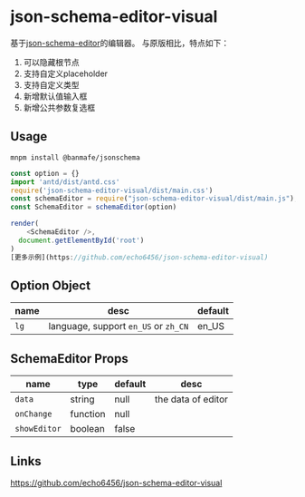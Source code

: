 # json-schema-editor-visual
基于[json-schema-editor](https://github.com/YMFE/json-schema-editor-visual)的编辑器。
与原版相比，特点如下：
1. 可以隐藏根节点
2. 支持自定义placeholder
3. 支持自定义类型
4. 新增默认值输入框
5. 新增公共参数复选框

## Usage
```
mnpm install @banmafe/jsonschema
```

```js
const option = {}
import 'antd/dist/antd.css'
require('json-schema-editor-visual/dist/main.css')
const schemaEditor = require("json-schema-editor-visual/dist/main.js");
const SchemaEditor = schemaEditor(option)

render(
    <SchemaEditor />,
  document.getElementById('root')
)
[更多示例](https://github.com/echo6456/json-schema-editor-visual)
```

## Option Object

| name | desc | default |
| ---- | ----------- | --------- |
| `lg` | language, support `en_US` or `zh_CN` | en_US 

## SchemaEditor Props

| name | type | default | desc
| ---- | ----------- | --------- | --------- |
| `data` | string | null | the data of editor
| `onChange`| function | null | 
| `showEditor` | boolean | false | 

## Links
https://github.com/echo6456/json-schema-editor-visual